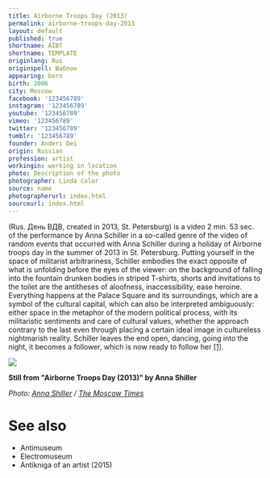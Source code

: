 ```yaml
---
title: Airborne Troops Day (2013)
permalink: airborne-troops-day-2013
layout: default
published: true
shortname: AIBT
shortname: TEMPLATE
originlang: Rus
originspell: Шаблон
appearing: born
birth: 2006
city: Moscow
facebook: '123456789'
instagram: '123456789'
youtube: '123456789'
vimeo: '123456789'
twitter: '123456789'
tumblr: '123456789'
founder: Anderi Dei
origin: Russian
profession: artist
workingin: working in location
photo: Description of the photo
photographer: Linda Color
source: name
photographerurl: index.html
sourceurl: index.html
---
```

(Rus. День ВДВ, created in 2013, St. Petersburg) is a video 2 min. 53 sec. of the performance by Anna Schiller in a so-called genre of the video of random events that occurred with Anna Schiller during a holiday of Airborne troops day in the summer of 2013 in St. Petersburg. Putting yourself in the space of militarist arbitrariness, Schiller embodies the exact opposite of what is unfolding before the eyes of the viewer: on the background of falling into the fountain drunken bodies in striped T-shirts, shorts and invitations to the toilet are the antitheses of aloofness, inaccessibility, ease heroine. Everything happens at the Palace Square and its surroundings, which are a symbol of the cultural capital, which can also be interpreted ambiguously: either space in the metaphor of the modern political process, with its militaristic sentiments and care of cultural values, whether the approach contrary to the last even through placing a certain ideal image in cultureless nightmarish reality. Schiller leaves the end open, dancing, going into the night, it becomes a follower, which is now ready to follow her <span id="a1">[\[1\]](#f1)</span>.

![](http://old.themoscowtimes.com/upload/005/Shiller_DSC05099_c.jpg)

**Still from "Airborne Troops Day (2013)" by Anna Shiller**

*Photo: [Anna Shiller](shiller-anna) / [The Moscow Times](http://old.themoscowtimes.com/guides/rus/russia--austria-2014/506313/tvorcheskaya-energiya-rossii/508750.html)*

# See also

+ Antimuseum
+ Electromuseum
+ Antikniga of an artist (2015)
